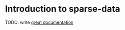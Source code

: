 # Introduction to sparse-data

TODO: write [great documentation](http://jacobian.org/writing/what-to-write/)
